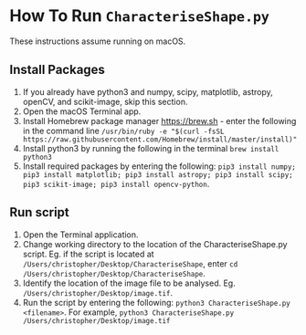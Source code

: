 # How To Run `CharacteriseShape.py`

These instructions assume running on macOS.

## Install Packages

1. If you already have python3 and numpy, scipy, matplotlib, astropy, openCV, and scikit-image, skip this section.
2. Open the macOS Terminal app.
3. Install Homebrew package manager https://brew.sh - enter the following in the command line `/usr/bin/ruby -e "$(curl -fsSL https://raw.githubusercontent.com/Homebrew/install/master/install)"`
3. Install python3 by running the following in the terminal `brew install python3`
4. Install required packages by entering the following: `pip3 install numpy; pip3 install matplotlib; pip3 install astropy; pip3 install scipy; pip3 scikit-image; pip3 install opencv-python`.

## Run script

1. Open the Terminal application.
2. Change working directory to the location of the CharacteriseShape.py script. Eg. if the script is located at `/Users/christopher/Desktop/CharacteriseShape`, enter `cd /Users/christopher/Desktop/CharacteriseShape`.
3. Identify the location of the image file to be analysed. Eg. `/Users/christopher/Desktop/image.tif`.
4. Run the script by entering the following: `python3 CharacteriseShape.py <filename>`. For example, `python3 CharacteriseShape.py /Users/christopher/Desktop/image.tif`

